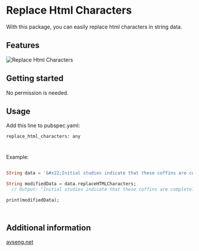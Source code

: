 # Replace Html Characters

With this package, you can easily replace html characters in string data.


## Features

![Replace Html Characters](https://avseng.net/flutterpackages/replace_html_characters/screenshot.png)

## Getting started

No permission is needed.

## Usage 


Add this line to pubspec.yaml:

    replace_html_characters: any 



#
Example:

```dart
    
String data = '&#x22;Initial studies indicate that these coffins are completely closed and haven&#x27;t been opened since they were buried,&#x22; Egypt&#x27;s antiquities ministry said in a statement on Saturday.';

String modifiedData = data.replaceHTMLCharacters;
  // Output: "Initial studies indicate that these coffins are completely closed and haven't been opened since they were buried," Egypt's antiquities ministry said in a statement on Saturday.

print(modifiedData);
    
```
  

#
## Additional information

[avseng.net](https://avseng.net)
